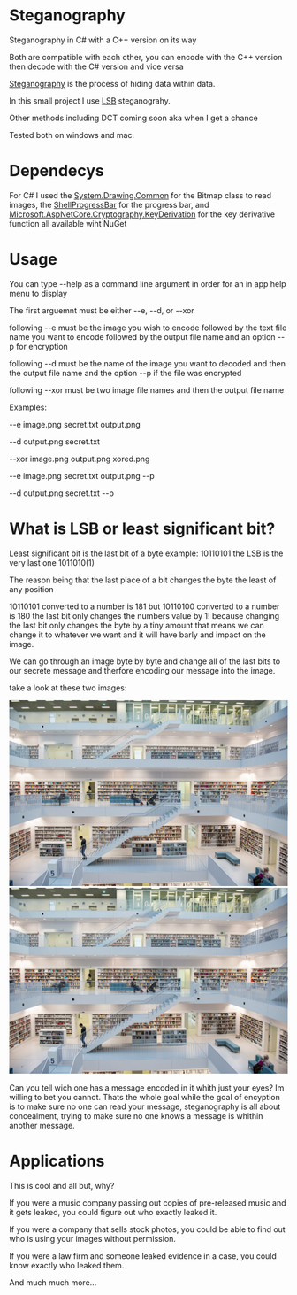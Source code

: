 # Steganography
Steganography in C# with a C++ version on its way

Both are compatible with each other, you can encode with the C++ version then decode with the C# version and vice versa

[Steganography](https://en.wikipedia.org/wiki/Steganography) is the process of hiding data within data.

In this small project I use [LSB](https://en.wikipedia.org/wiki/Bit_numbering) steganograhy.

Other methods including DCT coming soon aka when I get a chance

Tested both on windows and mac.


# Dependecys
For C# I used the [System.Drawing.Common](https://github.com/dotnet/runtime) for the Bitmap class to read images, the [ShellProgressBar](https://github.com/Mpdreamz/shellprogressbar) for the progress bar, and [Microsoft.AspNetCore.Cryptography.KeyDerivation](https://dotnet.microsoft.com/apps/aspnet) for the key derivative function all available wiht NuGet 

# Usage
You can type --help as a command line argument in order for an in app help menu to display 

The first arguemnt must be either --e, --d, or --xor

following --e must be the image you wish to encode followed by the text file name you want to encode followed by the output file name and an option --p for encryption

following --d must be the name of the image you want to decoded and then the output file name and the option --p if the file was encrypted

following --xor must be two image file names and then the output file name

Examples:

--e image.png secret.txt output.png

--d output.png secret.txt

--xor image.png output.png xored.png

--e image.png secret.txt output.png --p

--d output.png secret.txt --p

# What is LSB or least significant bit?
Least significant bit is the last bit of a byte example: 10110101 the LSB is the very last one 1011010(1)

The reason being that the last place of a bit changes the byte the least of any position

10110101 converted to a number is 181 but 10110100 converted to a number is 180 the last bit only changes the numbers value by 1!
because changing the last bit only changes the byte by a tiny amount that means we can change it to whatever we want and it will
have barly and impact on the image.

We can go through an image byte by byte and change all of the last bits to our secrete message and therfore encoding our message into
the image.

take a look at these two images:

![alt text](https://raw.githubusercontent.com/Car-byte/Steganography/main/Examples/encoded.png)
![alt text](https://github.com/Car-byte/Steganography/blob/main/Examples/library.png?raw=true)

Can you tell wich one has a message encoded in it whith just your eyes? Im willing to bet you cannot.
Thats the whole goal while the goal of encyption is to make sure no one can read your message,
steganography is all about concealment, trying to make sure no one knows a message is whithin another message.


# Applications
This is cool and all but, why?

If you were a music company passing out copies of pre-released music and it gets leaked, you could figure out who exactly leaked it.

If you were a company that sells stock photos, you could be able to find out who is using your images without permission.

If you were a law firm and someone leaked evidence in a case, you could know exactly who leaked them.

And much much more...
